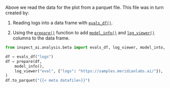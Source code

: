 
Above we read the data for the plot from a parquet file. This file was in turn created by:

1. Reading logs into a data frame with [`evals_df()`](https://inspect.aisi.org.uk/reference/inspect_ai.analysis.html#evals_df).

2. Using the [`prepare()`](https://inspect.aisi.org.uk/reference/inspect_ai.analysis.html#prepare) function to add [`model_info()`](https://inspect.aisi.org.uk/reference/inspect_ai.analysis.html#model_info) and [`log_viewer()`](https://inspect.aisi.org.uk/reference/inspect_ai.analysis.html#model_info) columns to the data frame.

```python
from inspect_ai.analysis.beta import evals_df, log_viewer, model_into, prepare

df = evals_df("logs")
df = prepare(df, 
    model_info(),
    log_viewer("eval", {"logs": "https://samples.meridianlabs.ai/"}),
)
df.to_parquet("{{< meta datafile>}}")
```






